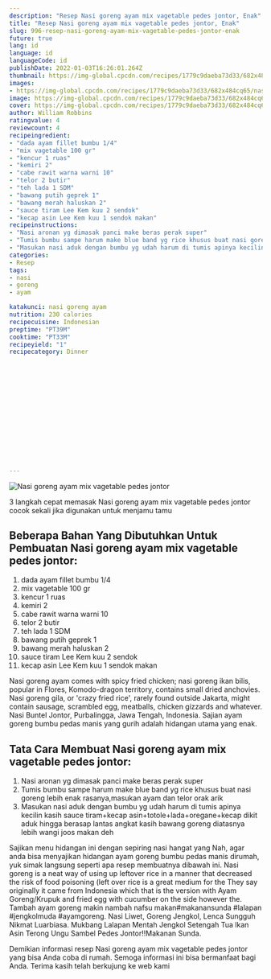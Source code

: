 ```yaml
---
description: "Resep Nasi goreng ayam mix vagetable pedes jontor, Enak"
title: "Resep Nasi goreng ayam mix vagetable pedes jontor, Enak"
slug: 996-resep-nasi-goreng-ayam-mix-vagetable-pedes-jontor-enak
future: true
lang: id
language: id
languageCode: id
publishDate: 2022-01-03T16:26:01.264Z 
thumbnail: https://img-global.cpcdn.com/recipes/1779c9daeba73d33/682x484cq65/nasi-goreng-ayam-mix-vagetable-pedes-jontor-foto-resep-utama.png
images:
- https://img-global.cpcdn.com/recipes/1779c9daeba73d33/682x484cq65/nasi-goreng-ayam-mix-vagetable-pedes-jontor-foto-resep-utama.png
image: https://img-global.cpcdn.com/recipes/1779c9daeba73d33/682x484cq65/nasi-goreng-ayam-mix-vagetable-pedes-jontor-foto-resep-utama.png
cover: https://img-global.cpcdn.com/recipes/1779c9daeba73d33/682x484cq65/nasi-goreng-ayam-mix-vagetable-pedes-jontor-foto-resep-utama.png
author: William Robbins
ratingvalue: 4
reviewcount: 4
recipeingredient:
- "dada ayam fillet bumbu 1/4"
- "mix vagetable 100 gr"
- "kencur 1 ruas"
- "kemiri 2"
- "cabe rawit warna warni 10"
- "telor 2 butir"
- "teh lada 1 SDM"
- "bawang putih geprek 1"
- "bawang merah haluskan 2"
- "sauce tiram Lee Kem kuu 2 sendok"
- "kecap asin Lee Kem kuu 1 sendok makan"
recipeinstructions:
- "Nasi aronan yg dimasak panci make beras perak super"
- "Tumis bumbu sampe harum make blue band yg rice khusus buat nasi goreng lebih enak rasanya,masukan ayam dan telor orak arik"
- "Masukan nasi aduk dengan bumbu yg udah harum di tumis apinya kecilin kasih sauce tiram+kecap asin+totole+lada+oregane+kecap dikit aduk hingga berasap lantas angkat kasih bawang goreng diatasnya lebih wangi joos makan deh"
categories:
- Resep
tags:
- nasi
- goreng
- ayam

katakunci: nasi goreng ayam 
nutrition: 230 calories
recipecuisine: Indonesian
preptime: "PT39M"
cooktime: "PT33M"
recipeyield: "1"
recipecategory: Dinner


     
    
    
    
    
    
    
    
    
    
    
      
    
---
```



![Nasi goreng ayam mix vagetable pedes jontor](https://img-global.cpcdn.com/recipes/1779c9daeba73d33/682x484cq65/nasi-goreng-ayam-mix-vagetable-pedes-jontor-foto-resep-utama.png)

3 langkah cepat memasak  Nasi goreng ayam mix vagetable pedes jontor cocok sekali jika digunakan untuk menjamu tamu

<!--inarticleads1-->

## Beberapa Bahan Yang Dibutuhkan Untuk Pembuatan Nasi goreng ayam mix vagetable pedes jontor:

1. dada ayam fillet bumbu 1/4
1. mix vagetable 100 gr
1. kencur 1 ruas
1. kemiri 2
1. cabe rawit warna warni 10
1. telor 2 butir
1. teh lada 1 SDM
1. bawang putih geprek 1
1. bawang merah haluskan 2
1. sauce tiram Lee Kem kuu 2 sendok
1. kecap asin Lee Kem kuu 1 sendok makan

Nasi goreng ayam comes with spicy fried chicken; nasi goreng ikan bilis, popular in Flores, Komodo-dragon territory, contains small dried anchovies. Nasi goreng gila, or &#39;crazy fried rice&#39;, rarely found outside Jakarta, might contain sausage, scrambled egg, meatballs, chicken gizzards and whatever. Nasi Buntel Jontor, Purbalingga, Jawa Tengah, Indonesia. Sajian ayam goreng bumbu pedas manis yang gurih adalah hidangan utama yang enak. 

<!--inarticleads2-->

## Tata Cara Membuat Nasi goreng ayam mix vagetable pedes jontor:

1. Nasi aronan yg dimasak panci make beras perak super
1. Tumis bumbu sampe harum make blue band yg rice khusus buat nasi goreng lebih enak rasanya,masukan ayam dan telor orak arik
1. Masukan nasi aduk dengan bumbu yg udah harum di tumis apinya kecilin kasih sauce tiram+kecap asin+totole+lada+oregane+kecap dikit aduk hingga berasap lantas angkat kasih bawang goreng diatasnya lebih wangi joos makan deh


Sajikan menu hidangan ini dengan sepiring nasi hangat yang Nah, agar anda bisa menyajikan hidangan ayam goreng bumbu pedas manis dirumah, yuk simak langsung seperti apa resep membuatnya dibawah ini. Nasi goreng is a neat way of using up leftover rice in a manner that decreased the risk of food poisoning (left over rice is a great medium for the They say originally it came from Indonesia which that is the version with Ayam Goreng/Krupuk and fried egg with cucumber on the side however the. Tambah ayam goreng makin nambah nafsu makan#makanansunda #lalapan #jengkolmuda #ayamgoreng. Nasi Liwet, Goreng Jengkol, Lenca Sungguh Nikmat Luarbiasa. Mukbang Lalapan Mentah Jengkol Setengah Tua lkan Asin Terong Ungu Sambel Pedes Jontor‼Makanan Sunda. 

Demikian informasi  resep Nasi goreng ayam mix vagetable pedes jontor   yang bisa Anda coba di rumah. Semoga informasi ini bisa bermanfaat bagi Anda. Terima kasih telah berkujung ke web kami
